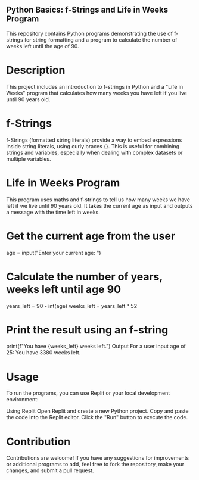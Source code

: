 ## Python Basics: f-Strings and Life in Weeks Program
This repository contains Python programs demonstrating the use of f-strings for string formatting and a program to calculate the number of weeks left until the age of 90.

# Description
This project includes an introduction to f-strings in Python and a "Life in Weeks" program that calculates how many weeks you have left if you live until 90 years old.

# f-Strings
f-Strings (formatted string literals) provide a way to embed expressions inside string literals, using curly braces {}. This is useful for combining strings and variables, especially when dealing with complex datasets or multiple variables.

# Life in Weeks Program
This program uses maths and f-strings to tell us how many weeks we have left if we live until 90 years old. It takes the current age as input and outputs a message with the time left in weeks.

# Get the current age from the user
age = input("Enter your current age: ")

# Calculate the number of years, weeks left until age 90
years_left = 90 - int(age)
weeks_left = years_left * 52

# Print the result using an f-string
print(f"You have {weeks_left} weeks left.")
Output
For a user input age of 25:
 You have 3380 weeks left.
# Usage
To run the programs, you can use Replit or your local development environment:

Using Replit
Open Replit and create a new Python project.
Copy and paste the code into the Replit editor.
Click the "Run" button to execute the code.

# Contribution
Contributions are welcome! If you have any suggestions for improvements or additional programs to add, feel free to fork the repository, make your changes, and submit a pull request.
